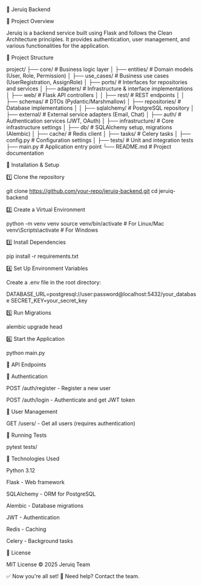 🚀 Jeruiq Backend

📌 Project Overview

Jeruiq is a backend service built using Flask and follows the Clean Architecture principles. It provides authentication, user management, and various functionalities for the application.

📂 Project Structure

project/
├── core/                 # Business logic layer
│   ├── entities/         # Domain models (User, Role, Permission)
│   ├── use_cases/        # Business use cases (UserRegistration, AssignRole)
│   ├── ports/            # Interfaces for repositories and services
│
├── adapters/             # Infrastructure & interface implementations
│   ├── web/              # Flask API controllers
│   │   ├── rest/         # REST endpoints
│   │   ├── schemas/      # DTOs (Pydantic/Marshmallow)
│   ├── repositories/     # Database implementations
│   │   ├── sqlalchemy/   # PostgreSQL repository
│   ├── external/         # External service adapters (Email, Chat)
│   ├── auth/             # Authentication services (JWT, OAuth)
│
├── infrastructure/       # Core infrastructure settings
│   ├── db/               # SQLAlchemy setup, migrations (Alembic)
│   ├── cache/            # Redis client
│   ├── tasks/            # Celery tasks
│   ├── config.py         # Configuration settings
│
├── tests/                # Unit and integration tests
├── main.py               # Application entry point
└── README.md             # Project documentation

🔧 Installation & Setup

1️⃣ Clone the repository

git clone https://github.com/your-repo/jeruiq-backend.git
cd jeruiq-backend

2️⃣ Create a Virtual Environment

python -m venv venv
source venv/bin/activate  # For Linux/Mac
venv\Scripts\activate     # For Windows

3️⃣ Install Dependencies

pip install -r requirements.txt

4️⃣ Set Up Environment Variables

Create a .env file in the root directory:

DATABASE_URL=postgresql://user:password@localhost:5432/your_database
SECRET_KEY=your_secret_key

5️⃣ Run Migrations

alembic upgrade head

6️⃣ Start the Application

python main.py

🚀 API Endpoints

🔐 Authentication

POST /auth/register - Register a new user

POST /auth/login - Authenticate and get JWT token

👤 User Management

GET /users/ - Get all users (requires authentication)

🧪 Running Tests

pytest tests/

📌 Technologies Used

Python 3.12

Flask - Web framework

SQLAlchemy - ORM for PostgreSQL

Alembic - Database migrations

JWT - Authentication

Redis - Caching

Celery - Background tasks

📜 License

MIT License © 2025 Jeruiq Team

✅ Now you're all set! 🚀 Need help? Contact the team.
